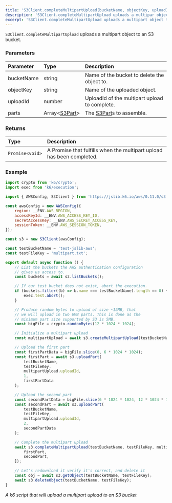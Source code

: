 ```yaml
---
title: 'S3Client.completeMultipartUpload(bucketName, objectKey, uploadId, parts)'
description: 'S3Client.completeMultipartUpload uploads a multipar object to a bucket'
excerpt: 'S3Client.completeMultipartUpload uploads a multipart object to a bucket'
---
```


`S3Client.completeMultipartUpload` uploads a multipart object to an S3 bucket.

### Parameters

| Parameter  | Type                                                           | Description                                                            |
| :--------- | :------------------------------------------------------------- | :--------------------------------------------------------------------- |
| bucketName | string                                                         | Name of the bucket to delete the object to.                            |
| objectKey  | string                                                         | Name of the uploaded object.                                           |
| uploadId   | number                                                         | UploadId of the multipart upload to complete.                          |
| parts      | Array<[S3Part](/javascript-api/jslib/aws/s3client/s3part)>     | The [S3Part](/javascript-api/jslib/aws/s3client/s3part)s to assemble.  |

### Returns

| Type            | Description                                                           |
| :-------------- | :-------------------------------------------------------------------- |
| `Promise<void>` | A Promise that fulfills when the multipart upload has been completed. |

### Example

<CodeGroup labels={[]}>

```javascript
import crypto from 'k6/crypto';
import exec from 'k6/execution';

import { AWSConfig, S3Client } from 'https://jslib.k6.io/aws/0.11.0/s3.js';

const awsConfig = new AWSConfig({
    region: __ENV.AWS_REGION,
    accessKeyId: __ENV.AWS_ACCESS_KEY_ID,
    secretAccessKey: __ENV.AWS_SECRET_ACCESS_KEY,
    sessionToken: __ENV.AWS_SESSION_TOKEN,
});

const s3 = new S3Client(awsConfig);

const testBucketName = 'test-jslib-aws';
const testFileKey = 'multipart.txt';

export default async function () {
    // List the buckets the AWS authentication configuration
    // gives us access to.
    const buckets = await s3.listBuckets();

    // If our test bucket does not exist, abort the execution.
    if (buckets.filter((b) => b.name === testBucketName).length == 0) {
        exec.test.abort();
    }

    // Produce random bytes to upload of size ~12MB, that
    // we will upload in two 6MB parts. This is done as the
    // minimum part size supported by S3 is 5MB.
    const bigFile = crypto.randomBytes(12 * 1024 * 1024);

    // Initialize a multipart upload
    const multipartUpload = await s3.createMultipartUpload(testBucketName, testFileKey);

    // Upload the first part
    const firstPartData = bigFile.slice(0, 6 * 1024 * 1024);
    const firstPart = await s3.uploadPart(
        testBucketName,
        testFileKey,
        multipartUpload.uploadId,
        1,
        firstPartData
    );

    // Upload the second part
    const secondPartData = bigFile.slice(6 * 1024 * 1024, 12 * 1024 * 1024);
    const secondPart = await s3.uploadPart(
        testBucketName,
        testFileKey,
        multipartUpload.uploadId,
        2,
        secondPartData
    );

    // Complete the multipart upload
    await s3.completeMultipartUpload(testBucketName, testFileKey, multipartUpload.uploadId, [
        firstPart,
        secondPart,
    ]);

    // Let's redownload it verify it's correct, and delete it
    const obj = await s3.getObject(testBucketName, testFileKey);
    await s3.deleteObject(testBucketName, testFileKey);
}
```

_A k6 script that will upload a multipart upload to an S3 bucket_

</CodeGroup>